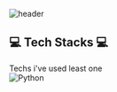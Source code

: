 ![header](https://capsule-render.vercel.app/api?type=wave&color=auto&height=300&section=header&text=Yongyeon%20Kim&fontSize=90)

## 💻 Tech Stacks 💻 ##

Techs i've used least one </br>
![Python](https://img.shields.io/badge/Python-3776AB.svg?style=for-the-badge&logo=Python&logoColor=white)


